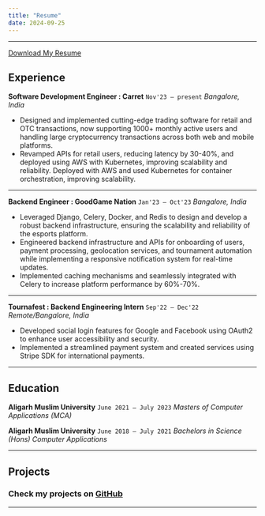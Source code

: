 ```yaml
---
title: "Resume"
date: 2024-09-25
---
```


---

[Download My Resume](https://drive.google.com/file/d/13kAr73sJxbyq-Yl15JtY474i6htev0i4/view?usp=sharing)


## Experience

**Software Development Engineer : Carret**                                         `Nov'23 – present`
_Bangalore, India_

- Designed and implemented cutting-edge trading software for retail and OTC transactions, now supporting 1000+ monthly active users and handling large cryptocurrency transactions across both web and mobile platforms.
- Revamped APIs for retail users, reducing latency by 30-40%, and deployed using AWS with Kubernetes, improving scalability and reliability. Deployed with AWS and used Kubernetes for container orchestration, improving scalability.

---

**Backend Engineer : GoodGame Nation**                                         `Jan'23 – Oct'23`
_Bangalore, India_

- Leveraged Django, Celery, Docker, and Redis to design and develop a robust backend infrastructure, ensuring the scalability and reliability of the esports platform.
- Engineered backend infrastructure and APIs for onboarding of users, payment processing, geolocation services, and tournament automation while implementing a responsive notification system for real-time updates.
- Implemented caching mechanisms and seamlessly integrated with Celery to increase platform performance by 60%-70%.

---

**Tournafest : Backend Engineering Intern**                                    `Sep'22 – Dec'22`
_Remote/Bangalore, India_

- Developed social login features for Google and Facebook using OAuth2 to enhance user accessibility and security.
- Implemented a streamlined payment system and created services using Stripe SDK for international payments.

---

## Education

**Aligarh Muslim University**                                                  `June 2021 – July 2023`
_Masters of Computer Applications (MCA)_

**Aligarh Muslim University**                                                  `June 2018 – July 2021`
_Bachelors in Science (Hons) Computer Applications_

---

## Projects

### Check my projects on [GitHub](https://github.com/farazkhanfk7)
---
